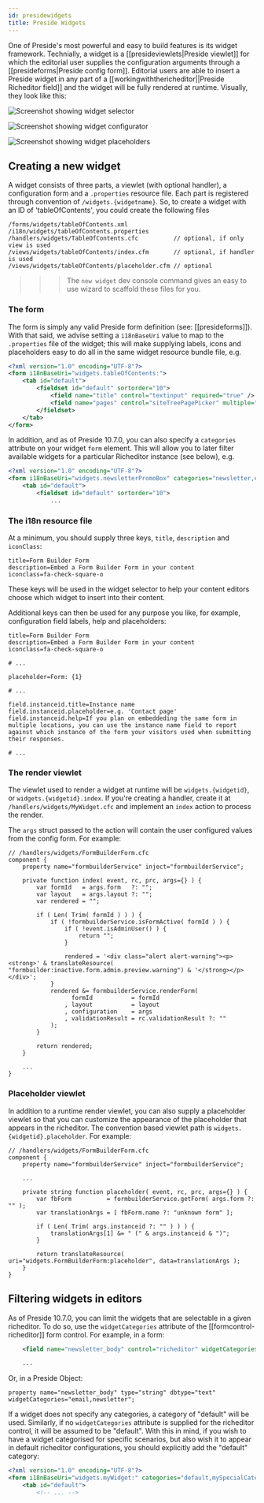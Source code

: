 ```yaml
---
id: presidewidgets
title: Preside Widgets
---
```


One of Preside's most powerful and easy to build features is its widget framework. Technially, a widget is a [[presideviewlets|Preside viewlet]] for which the editorial user supplies the configuration arguments through a [[presideforms|Preside config form]]. Editorial users are able to insert a Preside widget in any part of a [[workingwiththericheditor||Preside Richeditor field]] and the widget will be fully rendered at runtime. Visually, they look like this:

![Screenshot showing widget selector](images/screenshots/widgetSelection.jpg)

![Screenshot showing widget configurator](images/screenshots/widgetConfiguration.jpg)

![Screenshot showing widget placeholders](images/screenshots/widgetPlaceholders.jpg)


## Creating a new widget

A widget consists of three parts, a viewlet (with optional handler), a configuration form and a `.properties` resource file. Each part is registered through convention of `/widgets.{widgetname}`. So, to create a widget with an ID of 'tableOfContents', you could create the following files

```
/forms/widgets/tableOfContents.xml
/i18n/widgets/tableOfContents.properties
/handlers/widgets/TableOfContents.cfc          // optional, if only view is used
/views/widgets/tableOfContents/index.cfm       // optional, if handler is used
/views/widgets/tableOfContents/placeholder.cfm // optional
```

>>> The `new widget` dev console command gives an easy to use wizard to scaffold these files for you.

### The form

The form is simply any valid Preside form definition (see: [[presideforms]]). With that said, we advise setting a `i18nBaseUri` value to map to the `.properties` file of the widget; this will make supplying labels, icons and placeholders easy to do all in the same widget resource bundle file, e.g.

```xml
<?xml version="1.0" encoding="UTF-8"?>
<form i18nBaseUri="widgets.tableOfContents:">
    <tab id="default">
        <fieldset id="default" sortorder="10">
            <field name="title" control="textinput" required="true" />
            <field name="pages" control="siteTreePagePicker" multiple="true" sortable="true" />
        </fieldset>
    </tab>
</form>
```

In addition, and as of Preside 10.7.0, you can also specify a `categories` attribute on your widget `form` element. This will allow you to later filter available widgets for a particular Richeditor instance (see below), e.g.

```xml
<?xml version="1.0" encoding="UTF-8"?>
<form i18nBaseUri="widgets.newsletterPromoBox" categories="newsletter,email">
    <tab id="default">
        <fieldset id="default" sortorder="10">
            ...
```

### The i18n resource file

At a minimum, you should supply three keys, `title`, `description` and `iconClass`:

```properties
title=Form Builder Form
description=Embed a Form Builder Form in your content
iconclass=fa-check-square-o
```

These keys will be used in the widget selector to help your content editors choose which widget to insert into their content.

Additional keys can then be used for any purpose you like, for example, configuration field labels, help and placeholders:

```properties
title=Form Builder Form
description=Embed a Form Builder Form in your content
iconclass=fa-check-square-o

# ...

placeholder=Form: {1}

# ...

field.instanceid.title=Instance name
field.instanceid.placeholder=e.g. 'Contact page'
field.instanceid.help=If you plan on embeddeding the same form in multiple locations, you can use the instance name field to report against which instance of the form your visitors used when submitting their responses.

# ...
```

### The render viewlet

The viewlet used to render a widget at runtime will be `widgets.{widgetid}`, or `widgets.{widgetid}.index`. If you're creating a handler, create it at `/handlers/widgets/MyWidget.cfc` and implement an `index` action to process the render. 

The `args` struct passed to the action will contain the user configured values from the config form. For example:

```luceescript
// /handlers/widgets/FormBuilderForm.cfc
component {
    property name="formbuilderService" inject="formbuilderService";

    private function index( event, rc, prc, args={} ) {
        var formId   = args.form   ?: "";
        var layout   = args.layout ?: "";
        var rendered = "";

        if ( Len( Trim( formId ) ) ) {
            if ( !formbuilderService.isFormActive( formId ) ) {
                if ( !event.isAdminUser() ) {
                    return "";
                }

                rendered = '<div class="alert alert-warning"><p><strong>' & translateResource( "formbuilder:inactive.form.admin.preview.warning") & '</strong></p></div>';
            }
            rendered &= formbuilderService.renderForm(
                  formId           = formId
                , layout           = layout
                , configuration    = args
                , validationResult = rc.validationResult ?: ""
            );
        }

        return rendered;
    }

    ...
}
```

### Placeholder viewlet

In addition to a runtime render viewlet, you can also supply a placeholder viewlet so that you can customize the appearance of the placeholder that appears in the richeditor. The convention based viewlet path is `widgets.{widgetid}.placeholder`. For example:

```luceescript
// /handlers/widgets/FormBuilderForm.cfc
component {
    property name="formbuilderService" inject="formbuilderService";

    ...

    private string function placeholder( event, rc, prc, args={} ) {
        var fbForm          = formbuilderService.getForm( args.form ?: "" );
        var translationArgs = [ fbForm.name ?: "unknown form" ];

        if ( Len( Trim( args.instanceid ?: "" ) ) ) {
            translationArgs[1] &= " (" & args.instanceid & ")";
        }

        return translateResource( uri="widgets.FormBuilderForm:placeholder", data=translationArgs );
    }
}
```

## Filtering widgets in editors

As of Preside 10.7.0, you can limit the widgets that are selectable in a given richeditor. To do so, use the `widgetCategories` attribute of the [[formcontrol-richeditor]] form control. For example, in a form:

```xml
    <field name="newsletter_body" control="richeditor" widgetCategories="email,newsletter" />

    ...
```

Or, in a Preside Object:

```luceescript
property name="newsletter_body" type="string" dbtype="text" widgetCategories="email,newsletter";
```

If a widget does not specify any categories, a category of "default" will be used. Similarly, if no `widgetCategories` attribute is supplied for the richeditor control, it will be assumed to be "default". With this in mind, if you wish to have a widget categorised for specific scenarios, but also wish it to appear in default richeditor configurations, you should explicitly add the "default" category:

```xml
<?xml version="1.0" encoding="UTF-8"?>
<form i18nBaseUri="widgets.myWidget:" categories="default,mySpecialCategory">
    <tab id="default">
        <!-- ... -->
```